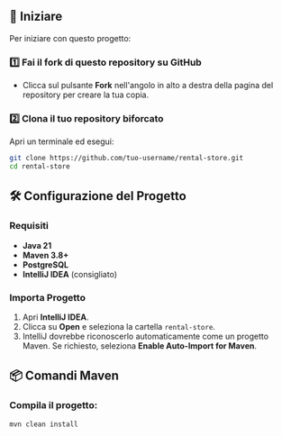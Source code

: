 ## 📌 Iniziare

Per iniziare con questo progetto:

### 1️⃣ Fai il fork di questo repository su GitHub

- Clicca sul pulsante **Fork** nell'angolo in alto a destra della pagina del repository per creare la tua copia.

### 2️⃣ Clona il tuo repository biforcato

Apri un terminale ed esegui:

```bash
git clone https://github.com/tuo-username/rental-store.git
cd rental-store
```

## 🛠️ Configurazione del Progetto

### Requisiti

- **Java 21**
- **Maven 3.8+**
- **PostgreSQL**
- **IntelliJ IDEA** (consigliato)

### Importa Progetto

1. Apri **IntelliJ IDEA**.
2. Clicca su **Open** e seleziona la cartella `rental-store`.
3. IntelliJ dovrebbe riconoscerlo automaticamente come un progetto Maven. Se richiesto, seleziona **Enable Auto-Import
   for Maven**.

## 📦 Comandi Maven

### Compila il progetto:

```bash
mvn clean install
```